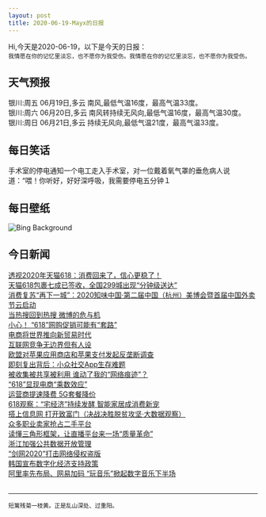 ```yaml
---
layout: post
title: 2020-06-19-Mayx的日报
---
```


Hi,今天是2020-06-19，以下是今天的日报：<br><small>
我情愿在你的记忆里淡忘，也不愿你为我受伤。我情愿在你的记忆里淡忘，也不愿你为我受伤。</small><!--more-->
## 天气预报
银川:周五 06月19日,多云 南风,最低气温16度，最高气温33度。<br>银川:周六 06月20日,多云 南风转持续无风向,最低气温16度，最高气温30度。<br>银川:周日 06月21日,多云 持续无风向,最低气温21度，最高气温33度。
## 每日笑话
手术室的停电通知一个电工走入手术室，对一位戴着氧气罩的垂危病人说道：“喂！你听好，好好深呼吸，我需要停电五分钟１
## 每日壁纸
![Bing Background](https://cn.bing.com/th?id=OHR.BojoRiver_EN-US3215754715_1920x1080.jpg&rf=LaDigue_1920x1080.jpg&pid=hp "The Bojo River in Cebu, Philippines (© Amazing Aerial Agency/Offset by Shutterstock)")
## 今日新闻

[透视2020年天猫618：消费回来了，信心更稳了！](http://it.people.com.cn/n1/2020/0618/c1009-31752131.html)   
[天猫618包裹七成已签收，全国299城出现“分钟级送达”](http://it.people.com.cn/n1/2020/0618/c1009-31752075.html)   
[消费复苏“再下一城”：2020知味中国·第二届中国（杭州）美博会暨首届中国外卖节云启动](http://it.people.com.cn/n1/2020/0618/c1009-31752076.html)   
[当热搜回到热搜 微博的危与机](http://it.people.com.cn/n1/2020/0618/c1009-31751093.html)   
[小心！ “618”网购促销可能有“套路”](http://it.people.com.cn/n1/2020/0618/c1009-31751073.html)   
[电商将世界推向新贸易时代](http://it.people.com.cn/n1/2020/0618/c1009-31751146.html)   
[互联网竞争无边界但有人设](http://it.people.com.cn/n1/2020/0618/c1009-31751121.html)   
[欧盟对苹果应用商店和苹果支付发起反垄断调查](http://it.people.com.cn/n1/2020/0618/c1009-31751141.html)   
[即刻复出背后：小众社交App生存难题](http://it.people.com.cn/n1/2020/0618/c1009-31751120.html)   
[被收集被共享被利用 谁动了我的“网络痕迹”？](http://it.people.com.cn/n1/2020/0618/c1009-31751142.html)   
[“618”显现电商“乘数效应”](http://it.people.com.cn/n1/2020/0618/c1009-31751144.html)   
[运营商提速降费 5G套餐降价](http://it.people.com.cn/n1/2020/0618/c1009-31751172.html)   
[618观察：“宅经济”持续发酵 智能家居成消费新宠](http://it.people.com.cn/n1/2020/0618/c1009-31751332.html)   
[搭上信息网 打开致富门（决战决胜脱贫攻坚·大数据观察）](http://it.people.com.cn/n1/2020/0618/c1009-31751173.html)   
[众多职业卖家抢占二手平台](http://it.people.com.cn/n1/2020/0618/c1009-31751183.html)   
[读懂三角形框架，让直播平台来一场“质量革命”](http://it.people.com.cn/n1/2020/0618/c1009-31751259.html)   
[浙江加强公共数据开放管理](http://it.people.com.cn/n1/2020/0618/c1009-31751190.html)   
[“剑网2020”打击网络侵权盗版](http://it.people.com.cn/n1/2020/0618/c1009-31751191.html)   
[韩国宣布数字化经济支持政策](http://it.people.com.cn/n1/2020/0618/c1009-31751194.html)   
[阿里率先布局、网易加码 “玩音乐”掀起数字音乐下半场](http://it.people.com.cn/n1/2020/0618/c1009-31751247.html)   
<br />

***

<small>短篱残菊一枝黄。正是乱山深处、过重阳。</small>
